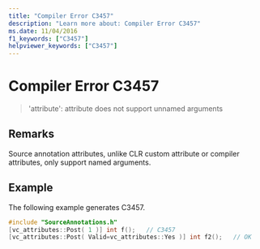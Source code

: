```yaml
---
title: "Compiler Error C3457"
description: "Learn more about: Compiler Error C3457"
ms.date: 11/04/2016
f1_keywords: ["C3457"]
helpviewer_keywords: ["C3457"]
---
```

# Compiler Error C3457

> 'attribute': attribute does not support unnamed arguments

## Remarks

Source annotation attributes, unlike CLR custom attribute or compiler attributes, only support named arguments.

## Example

The following example generates C3457.

```cpp
#include "SourceAnnotations.h"
[vc_attributes::Post( 1 )] int f();   // C3457
[vc_attributes::Post( Valid=vc_attributes::Yes )] int f2();   // OK
```
